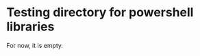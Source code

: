 <!-- ********************* -->
# Testing directory for powershell libraries
<!-- ********************* -->

For now, it is empty.